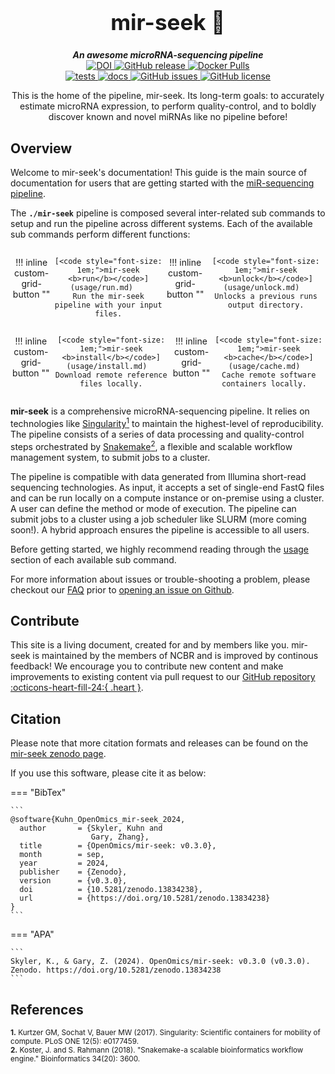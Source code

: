 <div align="center">

  <h1 style="font-size: 250%">mir-seek 🔬</h1>

  <b><i>An awesome microRNA-sequencing pipeline</i></b><br>
  <a href="https://doi.org/10.5281/zenodo.13834237">
    <img src="https://zenodo.org/badge/DOI/10.5281/zenodo.13834237.svg" alt="DOI">
  </a>
  <a href="https://github.com/OpenOmics/mir-seek/releases">
    <img alt="GitHub release" src="https://img.shields.io/github/v/release/OpenOmics/mir-seek?color=blue&include_prereleases">
  </a>
  <a href="https://hub.docker.com/repository/docker/skchronicles/mir-seek">
    <img alt="Docker Pulls" src="https://img.shields.io/docker/pulls/skchronicles/mir-seek">
  </a><br> 
  <a href="https://github.com/OpenOmics/mir-seek/actions/workflows/main.yaml">
    <img alt="tests" src="https://github.com/OpenOmics/mir-seek/workflows/tests/badge.svg">
  </a>
  <a href="https://github.com/OpenOmics/mir-seek/actions/workflows/docs.yml">
    <img alt="docs" src="https://github.com/OpenOmics/mir-seek/workflows/docs/badge.svg">
  </a>
  <a href="https://github.com/OpenOmics/mir-seek/issues">
    <img alt="GitHub issues" src="https://img.shields.io/github/issues/OpenOmics/mir-seek?color=brightgreen">
  </a>
  <a href="https://github.com/OpenOmics/mir-seek/blob/main/LICENSE">
    <img alt="GitHub license" src="https://img.shields.io/github/license/OpenOmics/mir-seek">
  </a>

  <p>
    This is the home of the pipeline, mir-seek. Its long-term goals: to accurately estimate microRNA expression, to perform quality-control, and to boldly discover known and novel miRNAs like no pipeline before!
  </p>

</div>  


## Overview

Welcome to mir-seek's documentation! This guide is the main source of documentation for users that are getting started with the [miR-sequencing pipeline](https://github.com/OpenOmics/mir-seek/). 

The **`./mir-seek`** pipeline is composed several inter-related sub commands to setup and run the pipeline across different systems. Each of the available sub commands perform different functions: 

<section align="center" markdown="1" style="display: flex; flex-wrap: row wrap; justify-content: space-around;">

!!! inline custom-grid-button ""

    [<code style="font-size: 1em;">mir-seek <b>run</b></code>](usage/run.md)   
    Run the mir-seek pipeline with your input files.

!!! inline custom-grid-button ""

    [<code style="font-size: 1em;">mir-seek <b>unlock</b></code>](usage/unlock.md)  
    Unlocks a previous runs output directory.

</section>

<section align="center" markdown="1" style="display: flex; flex-wrap: row wrap; justify-content: space-around;">


!!! inline custom-grid-button ""

    [<code style="font-size: 1em;">mir-seek <b>install</b></code>](usage/install.md)  
    Download remote reference files locally.


!!! inline custom-grid-button ""

    [<code style="font-size: 1em;">mir-seek <b>cache</b></code>](usage/cache.md)  
    Cache remote software containers locally.  

</section>

**mir-seek** is a comprehensive microRNA-sequencing pipeline. It relies on technologies like [Singularity<sup>1</sup>](https://singularity.lbl.gov/) to maintain the highest-level of reproducibility. The pipeline consists of a series of data processing and quality-control steps orchestrated by [Snakemake<sup>2</sup>](https://snakemake.readthedocs.io/en/stable/), a flexible and scalable workflow management system, to submit jobs to a cluster.

The pipeline is compatible with data generated from Illumina short-read sequencing technologies. As input, it accepts a set of single-end FastQ files and can be run locally on a compute instance or on-premise using a cluster. A user can define the method or mode of execution. The pipeline can submit jobs to a cluster using a job scheduler like SLURM (more coming soon!). A hybrid approach ensures the pipeline is accessible to all users.

Before getting started, we highly recommend reading through the [usage](usage/run.md) section of each available sub command.

For more information about issues or trouble-shooting a problem, please checkout our [FAQ](faq/questions.md) prior to [opening an issue on Github](https://github.com/OpenOmics/mir-seek/issues).

## Contribute

This site is a living document, created for and by members like you. mir-seek is maintained by the members of NCBR and is improved by continous feedback! We encourage you to contribute new content and make improvements to existing content via pull request to our [GitHub repository :octicons-heart-fill-24:{ .heart }](https://github.com/OpenOmics/mir-seek).

## Citation

Please note that more citation formats and releases can be found on the [mir-seek zenodo page](https://doi.org/10.5281/zenodo.13834237).

If you use this software, please cite it as below:  

=== "BibTex"

    ```
    @software{Kuhn_OpenOmics_mir-seek_2024,
      author       = {Skyler, Kuhn and
                      Gary, Zhang},
      title        = {OpenOmics/mir-seek: v0.3.0},
      month        = sep,
      year         = 2024,
      publisher    = {Zenodo},
      version      = {v0.3.0},
      doi          = {10.5281/zenodo.13834238},
      url          = {https://doi.org/10.5281/zenodo.13834238}
    }
    ```

=== "APA"

    ```
    Skyler, K., & Gary, Z. (2024). OpenOmics/mir-seek: v0.3.0 (v0.3.0). Zenodo. https://doi.org/10.5281/zenodo.13834238
    ```

## References

<sup>**1.**  Kurtzer GM, Sochat V, Bauer MW (2017). Singularity: Scientific containers for mobility of compute. PLoS ONE 12(5): e0177459.</sup>  
<sup>**2.**  Koster, J. and S. Rahmann (2018). "Snakemake-a scalable bioinformatics workflow engine." Bioinformatics 34(20): 3600.</sup>  
